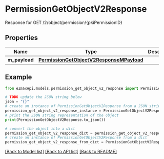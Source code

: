 # PermissionGetObjectV2Response

Response for GET /2/object/permission/{pkiPermissionID}

## Properties

Name | Type | Description | Notes
------------ | ------------- | ------------- | -------------
**m_payload** | [**PermissionGetObjectV2ResponseMPayload**](PermissionGetObjectV2ResponseMPayload.md) |  | 

## Example

```python
from eZmaxApi.models.permission_get_object_v2_response import PermissionGetObjectV2Response

# TODO update the JSON string below
json = "{}"
# create an instance of PermissionGetObjectV2Response from a JSON string
permission_get_object_v2_response_instance = PermissionGetObjectV2Response.from_json(json)
# print the JSON string representation of the object
print(PermissionGetObjectV2Response.to_json())

# convert the object into a dict
permission_get_object_v2_response_dict = permission_get_object_v2_response_instance.to_dict()
# create an instance of PermissionGetObjectV2Response from a dict
permission_get_object_v2_response_from_dict = PermissionGetObjectV2Response.from_dict(permission_get_object_v2_response_dict)
```
[[Back to Model list]](../README.md#documentation-for-models) [[Back to API list]](../README.md#documentation-for-api-endpoints) [[Back to README]](../README.md)


